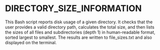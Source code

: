 # DIRECTORY_SIZE_INFORMATION
This Bash script reports disk usage of a given directory. It checks that the user provides a valid directory path, calculates the total size, and then lists the sizes of all files and subdirectories (depth 1) in human-readable format, sorted largest to smallest. The results are written to file_sizes.txt and also displayed on the terminal.
